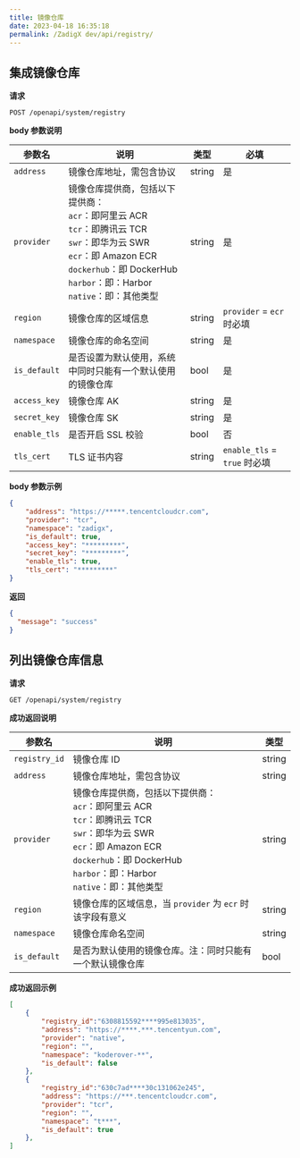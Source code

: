 ```yaml
---
title: 镜像仓库
date: 2023-04-18 16:35:18
permalink: /ZadigX dev/api/registry/
---
```


## 集成镜像仓库

**请求**

```
POST /openapi/system/registry
```

**body 参数说明**

|参数名|说明|类型|必填|
|----------------|-------------------|---|---|
|`address`  |镜像仓库地址，需包含协议|string|是|
|`provider` |镜像仓库提供商，包括以下提供商：<br>`acr`：即阿里云 ACR<br>`tcr`：即腾讯云 TCR<br>`swr`：即华为云 SWR<br>`ecr`：即 Amazon ECR<br>`dockerhub`：即 DockerHub<br>`harbor`：即：Harbor<br>`native`：即：其他类型| string|是|
|`region`   |镜像仓库的区域信息| string|`provider` = `ecr` 时必填|
|`namespace` |镜像仓库的命名空间| string|是|
|`is_default` |是否设置为默认使用，系统中同时只能有一个默认使用的镜像仓库| bool|是|
|`access_key` |镜像仓库 AK| string|是|
|`secret_key` |镜像仓库 SK| string |是|
|`enable_tls` |是否开启 SSL 校验| bool|否|
|`tls_cert` |TLS 证书内容| string|`enable_tls` = `true` 时必填|

**body 参数示例**

``` json
{
    "address": "https://*****.tencentcloudcr.com",
    "provider": "tcr",
    "namespace": "zadigx",
    "is_default": true,
    "access_key": "*********",
    "secret_key": "*********",
    "enable_tls": true,
    "tls_cert": "*********"
}
```

**返回**

```json
{
  "message": "success"
}
```



## 列出镜像仓库信息

**请求**

```
GET /openapi/system/registry
```

**成功返回说明**

| 参数名        | 说明                                                         | 类型   |
| ------------- | ------------------------------------------------------------ | ------ |
| `registry_id` | 镜像仓库 ID                                                  | string |
| `address`     | 镜像仓库地址，需包含协议                                     | string |
| `provider`    | 镜像仓库提供商，包括以下提供商：<br/>`acr`：即阿里云 ACR<br/>`tcr`：即腾讯云 TCR<br/>`swr`：即华为云 SWR<br/>`ecr`：即 Amazon ECR<br/>`dockerhub`：即 DockerHub<br/>`harbor`：即：Harbor<br/>`native`：即：其他类型 | string |
| `region`      | 镜像仓库的区域信息，当 `provider` 为 `ecr` 时该字段有意义    | string |
| `namespace`   | 镜像仓库命名空间                                             | string |
| `is_default`  | 是否为默认使用的镜像仓库。注：同时只能有一个默认镜像仓库     | bool   |

**成功返回示例**

```json
[
    {
        "registry_id":"6308815592****995e813035",
        "address": "https://****.***.tencentyun.com",
        "provider": "native",
        "region": "",
        "namespace": "koderover-**",
        "is_default": false
    },
    {
        "registry_id":"630c7ad****30c131062e245",
        "address": "https://***.tencentcloudcr.com",
        "provider": "tcr",
        "region": "",
        "namespace": "t***",
        "is_default": true
    },
]
```

